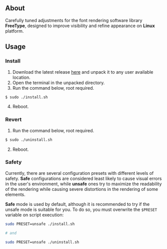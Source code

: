 ## About
Carefully tuned adjustments for the font rendering software library **FreeType**, designed to improve visibility and refine appearance on **Linux** platform.

## Usage
### Install
1. Download the latest release [here](https://github.com/maximilionus/freetype-envision/releases/latest) and unpack it to any user available location.
2. Open the terminal in the unpacked directory.
3. Run the command below, root required.
```sh
$ sudo ./install.sh
```
4. Reboot.

### Revert
1. Run the command below, root required.
```sh
$ sudo ./uninstall.sh
```
2. Reboot.

### Safety
Currently, there are several configuration presets with different levels of safety. **Safe** configurations are considered least likely to cause visual errors in the user's environment, while **unsafe** ones try to maximize the readability of the rendering while causing severe distortions in the rendering of some elements.

**Safe** mode is used by default, although it is recommended to try if the unsafe mode is suitable for you. To do so, you must overwrite the `$PRESET` variable on script execution:
```sh
sudo PRESET=unsafe ./install.sh

# and

sudo PRESET=unsafe ./uninstall.sh
```

